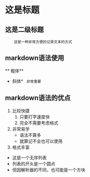  # 这是标题
 ## 这是二级标题
 		这是一种非常方便的记录文本的方式

 ## markdown语法使用
** 粗体**
* 斜体*
` 非常重要`

 ## markdown语法的优点
 1. 比较快捷
 	1. 只要打字速度快
 	2. 完全不需要考虑格式
 2. 非常易学
 	- 语法不算多
 	- 就算记不全也可以使用
 3. 格式丰富

 - 这是一个无序列表
 - 列表的开头是一个圆点
 - 但因解析器的不同，也可能是一个方块

